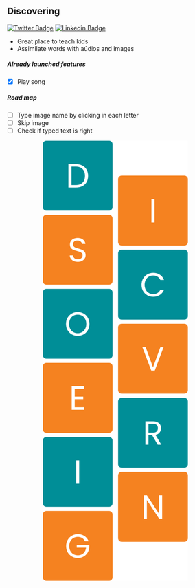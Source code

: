 ## Discovering

[![Twitter Badge](https://img.shields.io/badge/-@gabrielew-F58220?style=flat-square&labelColor=F58220&logo=twitter&logoColor=white&link=https://twitter.com/Gabriel75056738)](https://twitter.com/Gabriel75056738)
[![Linkedin Badge](https://img.shields.io/badge/-Gabriel%20Alcântara-F58220?style=flat-square&logo=Linkedin&logoColor=white&link=https://www.linkedin.com/in/gabriel-alcântara-bernardes-a50829159/)](https://www.linkedin.com/in/gabriel-alcântara-bernardes-a50829159/)

- Great place to teach kids
- Assimilate words with aúdios and images

##### Already launched features

- [x] Play song

##### Road map

- [ ] Type image name by clicking in each letter
- [ ] Skip image
- [ ] Check if typed text is right

<p align="center">
<img src="https://raw.githubusercontent.com/gabrielew/discovering/399690bb5624394eba7ace76d43081a5d579c4d0/assets/logo.svg" alt="discovering logo" />
</div>
